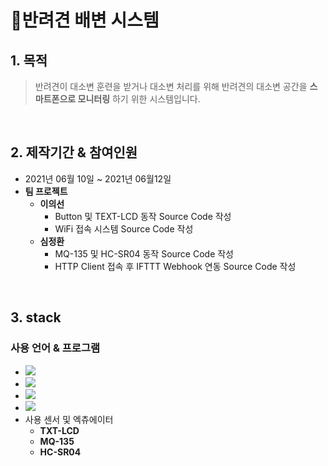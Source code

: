 # :pushpin:반려견 배변 시스템
## 1. 목적
> 반려견이 대소변 훈련을 받거나 대소변 처리를 위해 반려견의 대소변 공간을 **스마트폰으로 모니터링** 하기 위한 시스템입니다.
<br/>

## 2. 제작기간 & 참여인원
- 2021년 06월 10일 ~ 2021년 06월12일
- **팀 프로젝트**
  - **이의선**
    - Button 및 TEXT-LCD 동작 Source Code 작성
    - WiFi 접속 시스템 Source Code 작성
  - **심정환** 
    - MQ-135 및 HC-SR04 동작 Source Code 작성
    - HTTP Client 접속 후 IFTTT Webhook 연동 Source Code 작성
<br/>

## 3. stack
### 사용 언어 & 프로그램

- <img src="https://img.shields.io/badge/C++-00599C?style=flat-square&logo=C%2B%2B&logoColor=white"/></a> 
- <img src="https://img.shields.io/badge/Arduino-00979D?style=flat-square&logo=Arduino&logoColor=white"/></a> 
- <img src="https://img.shields.io/badge/ESP8266-E7352C?style=flat-square&logo=Espressif&logoColor=white"/></a>
- <img src="https://img.shields.io/badge/IFTTT-000000?style=flat-square&logo=IFTTT&logoColor=white"/></br>
- 사용 센서 및 엑츄에이터 
  - **TXT-LCD**
  - **MQ-135** 
  - **HC-SR04**
